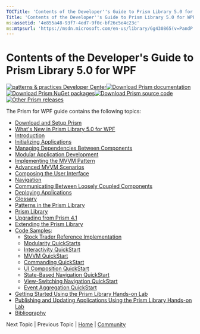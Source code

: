 ```yaml
---
TOCTitle: 'Contents of the Developer''s Guide to Prism Library 5.0 for WPF'
Title: 'Contents of the Developer''s Guide to Prism Library 5.0 for WPF'
ms:assetid: '4e855a48-93f7-4ed7-9f0c-bf26c5e4c23c'
ms:mtpsurl: 'https://msdn.microsoft.com/en-us/library/Gg430865(v=PandP.40)'
---
```


# Contents of the Developer's Guide to Prism Library 5.0 for WPF

[![](https://msdn.microsoft.com/en-us/Gg430865.pnp-logo_350(en-us,PandP.40).png "patterns & practices Developer Center")](http://microsoft.com/practices)[![](https://msdn.microsoft.com/en-us/Gg430865.download-documentation(en-us,PandP.40).png "Download Prism documentation")](http://aka.ms/prism-wpf-pdf)[![](https://msdn.microsoft.com/en-us/Gg430865.download-nuget-packages(en-us,PandP.40).png "Download Prism NuGet packages")](http://aka.ms/prism-wpf-nuget)[![](https://msdn.microsoft.com/en-us/Gg430865.download-source-code(en-us,PandP.40).png "Download Prism source code")](http://aka.ms/prism-wpf-code)[![](https://msdn.microsoft.com/en-us/Gg430865.other-prism-releases(en-us,PandP.40).png "Other Prism releases")](http://msdn.microsoft.com/en-us/library/ff648465.aspx)

The Prism for WPF guide contains the following topics:

-   [Download and Setup Prism](https://msdn.microsoft.com/en-us/library/gg405471(v=pandp.40))
-   [What's New in Prism Library 5.0 for WPF](https://msdn.microsoft.com/en-us/library/gg430871(v=pandp.40))
-   [Introduction](https://msdn.microsoft.com/en-us/library/ff921153(v=pandp.40))
-   [Initializing Applications](https://msdn.microsoft.com/en-us/library/gg430868(v=pandp.40))
-   [Managing Dependencies Between Components](https://msdn.microsoft.com/en-us/library/ff921140(v=pandp.40))
-   [Modular Application Development](https://msdn.microsoft.com/en-us/library/gg405479(v=pandp.40))
-   [Implementing the MVVM Pattern](https://msdn.microsoft.com/en-us/library/gg405484(v=pandp.40))
-   [Advanced MVVM Scenarios](https://msdn.microsoft.com/en-us/library/gg405494(v=pandp.40))
-   [Composing the User Interface](https://msdn.microsoft.com/en-us/library/ff921098(v=pandp.40))
-   [Navigation](https://msdn.microsoft.com/en-us/library/gg430861(v=pandp.40))
-   [Communicating Between Loosely Coupled Components](https://msdn.microsoft.com/en-us/library/ff921122(v=pandp.40))
-   [Deploying Applications](https://msdn.microsoft.com/en-us/library/gg430856(v=pandp.40))
-   [Glossary](https://msdn.microsoft.com/en-us/library/ff921135(v=pandp.40))
-   [Patterns in the Prism Library](https://msdn.microsoft.com/en-us/library/ff921146(v=pandp.40))
-   [Prism Library](https://msdn.microsoft.com/en-us/library/gg405476(v=pandp.40))
-   [Upgrading from Prism 4.1](https://msdn.microsoft.com/en-us/library/ff921144(v=pandp.40))
-   [Extending the Prism Library](https://msdn.microsoft.com/en-us/library/gg430866(v=pandp.40))
-   [Code Samples](https://msdn.microsoft.com/en-us/library/gg430879(v=pandp.40)):
    -   [Stock Trader Reference Implementation](https://msdn.microsoft.com/en-us/library/ff921074(v=pandp.40))
    -   [Modularity QuickStarts](https://msdn.microsoft.com/en-us/library/ff921068(v=pandp.40))
    -   [Interactivity QuickStart](https://msdn.microsoft.com/en-us/library/ff921081(v=pandp.40))
    -   [MVVM QuickStart](https://msdn.microsoft.com/en-us/library/gg430857(v=pandp.40))
    -   [Commanding QuickStart](https://msdn.microsoft.com/en-us/library/ff921082(v=pandp.40))
    -   [UI Composition QuickStart](https://msdn.microsoft.com/en-us/library/ff921174(v=pandp.40))
    -   [State-Based Navigation QuickStart](https://msdn.microsoft.com/en-us/library/gg405495(v=pandp.40))
    -   [View-Switching Navigation QuickStart](https://msdn.microsoft.com/en-us/library/gg430881(v=pandp.40))
    -   [Event Aggregation QuickStart](https://msdn.microsoft.com/en-us/library/ff921173(v=pandp.40))
-   [Getting Started Using the Prism Library Hands-on Lab](https://msdn.microsoft.com/en-us/library/ff921141(v=pandp.40))
-   [Publishing and Updating Applications Using the Prism Library Hands-on Lab](https://msdn.microsoft.com/en-us/library/gg405497(v=pandp.40))
-   [Bibliography](https://msdn.microsoft.com/en-us/library/gg405487(v=pandp.40))

Next Topic | Previous Topic | [Home](https://msdn.microsoft.com/en-us/library/gg406140) | [Community](https://compositewpf.codeplex.com/)
